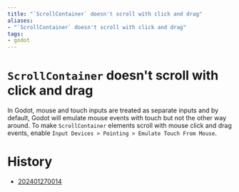 ```yaml
---
title: "`ScrollContainer` doesn't scroll with click and drag"
aliases:
- "`ScrollContainer` doesn't scroll with click and drag"
tags:
- godot
---
```


# `ScrollContainer` doesn't scroll with click and drag

In Godot, mouse and touch inputs are treated as separate inputs and by default, Godot will emulate mouse events with touch but not the other way around. To make `ScrollContainer` elements scroll with mouse click and drag events, enable `Input Devices > Pointing > Emulate Touch From Mouse`.

# History

- [202401270014](../entries/202401270014.md)
